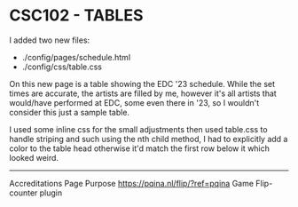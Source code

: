 # CSC102 - TABLES

I added two new files:
- ./config/pages/schedule.html
- ./config/css/table.css

On this new page is a table showing the EDC '23 schedule. While the set times are accurate, the artists are filled by me, however it's all artists that would/have performed at EDC, some even there in '23, so I wouldn't consider this just a sample table.

I used some inline css for the small adjustments then used table.css to handle striping and such using the nth child method, I had to explicitly add a color to the table head otherwise it'd match the first row below it which looked weird.
___________

Accreditations				Page		Purpose
https://pqina.nl/flip/?ref=pqina	Game		Flip-counter plugin
